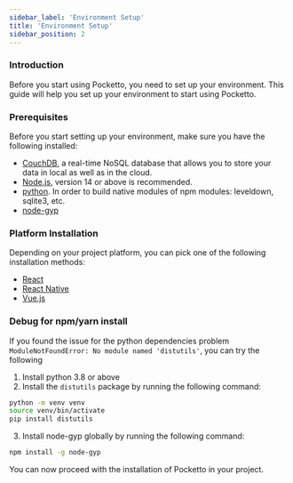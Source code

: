 ```yaml
---
sidebar_label: 'Environment Setup'
title: 'Environment Setup'
sidebar_position: 2
---
```


### Introduction

Before you start using Pocketto, you need to set up your environment. This guide will help you set up your environment to start using Pocketto.

### Prerequisites

Before you start setting up your environment, make sure you have the following installed:

- [CouchDB](https://couchdb.apache.org/#download), a real-time NoSQL database that allows you to store your data in local as well as in the cloud.
- [Node.js](https://nodejs.org/en/download/), version 14 or above is recommended.
- [python](https://www.python.org/downloads/). In order to build native modules of npm modules: leveldown, sqlite3, etc.
- [node-gyp](https://github.com/nodejs/node-gyp)

### Platform Installation

Depending on your project platform, you can pick one of the following installation methods:

- [React](/docs/installation/frontend/react)
- [React Native](/docs/installation/frontend/react-native)
- [Vue.js](/docs/installation/frontend/vue)
<!-- - [Node.js](node) -->
<!-- - [Bun](bun) -->

### Debug for npm/yarn install

If you found the issue for the python dependencies problem `ModuleNotFoundError: No module named 'distutils'`, you can try the following

1. Install python 3.8 or above
2. Install the `distutils` package by running the following command:

```bash
python -m venv venv
source venv/bin/activate
pip install distutils
```

3. Install node-gyp globally by running the following command:

```bash
npm install -g node-gyp
```

You can now proceed with the installation of Pocketto in your project.
